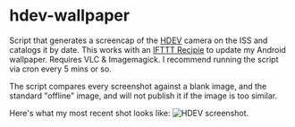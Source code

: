 hdev-wallpaper
==============

Script that generates a screencap of the [HDEV](http://www.ustream.tv/channel/iss-hdev-payload) camera on the ISS and catalogs it by date. This works with an [IFTTT Recipie](https://ifttt.com/recipes/228742-iss-hdev-android-wallpaper) to update my Android wallpaper. Requires VLC & Imagemagick. I recommend running the script via cron every 5 mins or so. 

The script compares every screenshot against a blank image, and the standard "offline" image, and will not publish it if the image is too similar. 

Here's what my most recent shot looks like:  ![HDEV screenshot](http://billeberly.com/hdev/hdev.jpg).
